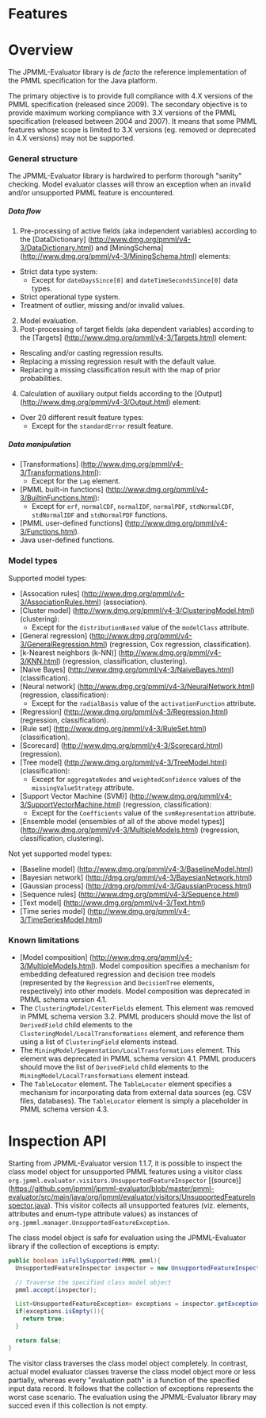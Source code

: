 Features
========

# Overview #

The JPMML-Evaluator library is *de facto* the reference implementation of the PMML specification for the Java platform.

The primary objective is to provide full compliance with 4.X versions of the PMML specification (released since 2009). The secondary objective is to provide maximum working compliance with 3.X versions of the PMML specification (released between 2004 and 2007). It means that some PMML features whose scope is limited to 3.X versions (eg. removed or deprecated in 4.X versions) may not be supported.

### General structure ###

The JPMML-Evaluator library is hardwired to perform thorough "sanity" checking. Model evaluator classes will throw an exception when an invalid and/or unsupported PMML feature is encountered.

##### Data flow #####

1. Pre-processing of active fields (aka independent variables) according to the [DataDictionary] (http://www.dmg.org/pmml/v4-3/DataDictionary.html) and [MiningSchema] (http://www.dmg.org/pmml/v4-3/MiningSchema.html) elements:
  * Strict data type system:
    * Except for `dateDaysSince[0]` and `dateTimeSecondsSince[0]` data types.
  * Strict operational type system.
  * Treatment of outlier, missing and/or invalid values.
2. Model evaluation.
3. Post-processing of target fields (aka dependent variables) according to the [Targets] (http://www.dmg.org/pmml/v4-3/Targets.html) element:
  * Rescaling and/or casting regression results.
  * Replacing a missing regression result with the default value.
  * Replacing a missing classification result with the map of prior probabilities.
4. Calculation of auxiliary output fields according to the [Output] (http://www.dmg.org/pmml/v4-3/Output.html) element:
  * Over 20 different result feature types:
    * Except for the `standardError` result feature.

##### Data manipulation #####

* [Transformations] (http://www.dmg.org/pmml/v4-3/Transformations.html):
  * Except for the `Lag` element.
* [PMML built-in functions] (http://www.dmg.org/pmml/v4-3/BuiltinFunctions.html):
  * Except for `erf`, `normalCDF`, `normalIDF`, `normalPDF`, `stdNormalCDF`, `stdNormalIDF` and `stdNormalPDF` functions.
* [PMML user-defined functions] (http://www.dmg.org/pmml/v4-3/Functions.html).
* Java user-defined functions.

### Model types ###

Supported model types:

* [Assocation rules] (http://www.dmg.org/pmml/v4-3/AssociationRules.html) (association).
* [Cluster model] (http://www.dmg.org/pmml/v4-3/ClusteringModel.html) (clustering):
  * Except for the `distributionBased` value of the `modelClass` attribute.
* [General regression] (http://www.dmg.org/pmml/v4-3/GeneralRegression.html) (regression, Cox regression, classification).
* [k-Nearest neighbors (k-NN)] (http://www.dmg.org/pmml/v4-3/KNN.html) (regression, classification, clustering).
* [Naive Bayes] (http://www.dmg.org/pmml/v4-3/NaiveBayes.html) (classification).
* [Neural network] (http://www.dmg.org/pmml/v4-3/NeuralNetwork.html) (regression, classification):
  * Except for the `radialBasis` value of the `activationFunction` attribute.
* [Regression] (http://www.dmg.org/pmml/v4-3/Regression.html) (regression, classification).
* [Rule set] (http://www.dmg.org/pmml/v4-3/RuleSet.html) (classification).
* [Scorecard] (http://www.dmg.org/pmml/v4-3/Scorecard.html) (regression).
* [Tree model] (http://www.dmg.org/pmml/v4-3/TreeModel.html) (classification):
  * Except for `aggregateNodes` and `weightedConfidence` values of the `missingValueStrategy` attribute.
* [Support Vector Machine (SVM)] (http://www.dmg.org/pmml/v4-3/SupportVectorMachine.html) (regression, classification):
  * Except for the `Coefficients` value of the `svmRepresentation` attribute.
* [Ensemble model (ensembles of all of the above model types)] (http://www.dmg.org/pmml/v4-3/MultipleModels.html) (regression, classification, clustering).

Not yet supported model types:

* [Baseline model] (http://www.dmg.org/pmml/v4-3/BaselineModel.html)
* [Bayesian network] (http://dmg.org/pmml/v4-3/BayesianNetwork.html)
* [Gaussian process] (http://dmg.org/pmml/v4-3/GaussianProcess.html)
* [Sequence rules] (http://www.dmg.org/pmml/v4-3/Sequence.html)
* [Text model] (http://www.dmg.org/pmml/v4-3/Text.html)
* [Time series model] (http://www.dmg.org/pmml/v4-3/TimeSeriesModel.html)

### Known limitations ###

* [Model composition] (http://www.dmg.org/pmml/v4-3/MultipleModels.html). Model composition specifies a mechanism for embedding defeatured regression and decision tree models (represented by the `Regression` and `DecisionTree` elements, respectively) into other models. Model composition was deprecated in PMML schema version 4.1.
* The `ClusteringModel/CenterFields` element. This element was removed in PMML schema version 3.2. PMML producers should move the list of `DerivedField` child elements to the `ClusteringModel/LocalTransformations` element, and reference them using a list of `ClusteringField` elements instead.
* The `MiningModel/Segmentation/LocalTransformations` element. This element was deprecated in PMML schema version 4.1. PMML producers should move the list of `DerivedField` child elements to the `MiningModel/LocalTransformations` element instead.
* The `TableLocator` element. The `TableLocator` element specifies a mechanism for incorporating data from external data sources (eg. CSV files, databases). The `TableLocator` element is simply a placeholder in PMML schema version 4.3.

# Inspection API #

Starting from JPMML-Evaluator version 1.1.7, it is possible to inspect the class model object for unsupported PMML features using a visitor class `org.jpmml.evaluator.visitors.UnsupportedFeatureInspector` [(source)] (https://github.com/jpmml/jpmml-evaluator/blob/master/pmml-evaluator/src/main/java/org/jpmml/evaluator/visitors/UnsupportedFeatureInspector.java). This visitor collects all unsupported features (viz. elements, attributes and enum-type attribute values) as instances of `org.jpmml.manager.UnsupportedFeatureException`.

The class model object is safe for evaluation using the JPMML-Evaluator library if the collection of exceptions is empty:
```java
public boolean isFullySupported(PMML pmml){
  UnsupportedFeatureInspector inspector = new UnsupportedFeatureInspector();

  // Traverse the specified class model object
  pmml.accept(inspector);

  List<UnsupportedFeatureException> exceptions = inspector.getExceptions();
  if(exceptions.isEmpty()){
    return true;
  }

  return false;
}
```

The visitor class traverses the class model object completely. In contrast, actual model evaluator classes traverse the class model object more or less partially, whereas every "evaluation path" is a function of the specified input data record. It follows that the collection of exceptions represents the worst case scenario. The evaluation using the JPMML-Evaluator library may succed even if this collection is not empty.

